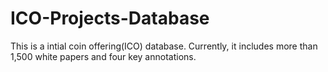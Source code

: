 # ICO-Projects-Database
This is a intial coin offering(ICO) database.
Currently, it includes more than 1,500 white papers and four key annotations.
